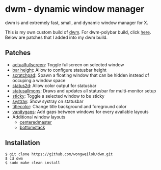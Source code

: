 # dwm - dynamic window manager

dwm is and extremely fast, small, and dynamic window manager for X.

This is my own custom build of [dwm](https://dwm.suckless.org/).
For dwm-polybar build, click [here](https://github.com/wongweilok/dwm/tree/dwm-polybar-build).
Below are patches that I added into my dwm build.

## Patches

* [actualfullscreen](https://dwm.suckless.org/patches/actualfullscreen/): Toggle fullscreen on selected window
* [bar height](https://dwm.suckless.org/patches/bar_height/): Allow to configure statusbar height
* [scratchpad](https://dwm.suckless.org/patches/scratchpad/): Spawn a floating window that can be hidden instead of occuping a window space
* [status2d](https://dwm.suckless.org/patches/status2d/): Allow color output for statusbar
* [statusallmons](https://dwm.suckless.org/patches/statusallmons/): Draws and updates all statusbar for multi-monitor setup
* [sticky](https://dwm.suckless.org/patches/sticky/): Toggle a selected window to be sticky
* [systray](https://dwm.suckless.org/patches/systray/): Show systray on statusbar
* [titlecolor](https://dwm.suckless.org/patches/titlecolor/): Change title background and foreground color
* [vanitygaps](https://dwm.suckless.org/patches/vanitygaps/): Add gaps between windows for every available layouts
* Additional window layouts
  - [centeredmaster](https://dwm.suckless.org/patches/centeredmaster/)
  - [bottomstack](https://dwm.suckless.org/patches/bottomstack/)

## Installation

```
$ git clone https://github.com/wongweilok/dwm.git
$ cd dwm
$ sudo make clean install
```
